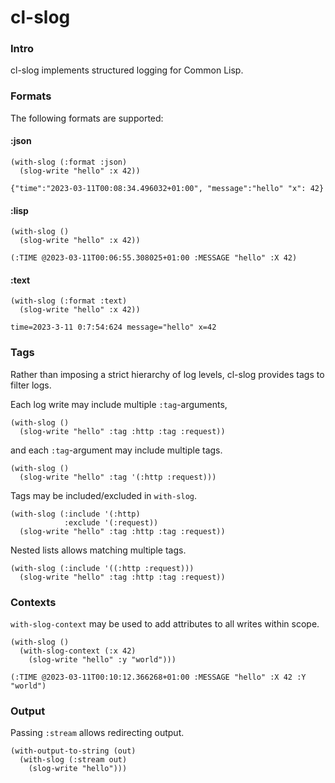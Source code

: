 # cl-slog

### Intro
cl-slog implements structured logging for Common Lisp.

### Formats
The following formats are supported:

#### :json
```
(with-slog (:format :json)
  (slog-write "hello" :x 42))

{"time":"2023-03-11T00:08:34.496032+01:00", "message":"hello" "x": 42}
```
#### :lisp
```
(with-slog ()
  (slog-write "hello" :x 42))

(:TIME @2023-03-11T00:06:55.308025+01:00 :MESSAGE "hello" :X 42)
```
#### :text
```
(with-slog (:format :text)
  (slog-write "hello" :x 42))

time=2023-3-11 0:7:54:624 message="hello" x=42
```

### Tags
Rather than imposing a strict hierarchy of log levels, cl-slog provides tags to filter logs.  

Each log write may include multiple `:tag`-arguments,
```
(with-slog ()
  (slog-write "hello" :tag :http :tag :request))
```
and each `:tag`-argument may include multiple tags.
```
(with-slog ()
  (slog-write "hello" :tag '(:http :request)))
```  

Tags may be included/excluded in `with-slog`.
```
(with-slog (:include '(:http)
            :exclude '(:request))
  (slog-write "hello" :tag :http :tag :request))
```  

Nested lists allows matching multiple tags.
```
(with-slog (:include '((:http :request)))
  (slog-write "hello" :tag :http :tag :request))
```

### Contexts
`with-slog-context` may be used to add attributes to all writes within scope.
```
(with-slog ()
  (with-slog-context (:x 42)
    (slog-write "hello" :y "world")))

(:TIME @2023-03-11T00:10:12.366268+01:00 :MESSAGE "hello" :X 42 :Y "world")
```

### Output
Passing `:stream` allows redirecting output.
```
(with-output-to-string (out)
  (with-slog (:stream out)
    (slog-write "hello")))
```